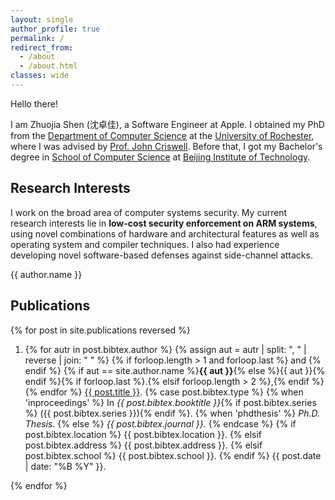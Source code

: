 ```yaml
---
layout: single
author_profile: true
permalink: /
redirect_from:
  - /about
  - /about.html
classes: wide
---
```


Hello there!

I am Zhuojia Shen (沈卓佳),
a Software Engineer at Apple.
I obtained my PhD from the
[Department of Computer Science](https://www.cs.rochester.edu)
at the [University of Rochester](https://www.rochester.edu),
where I was advised by
[Prof. John Criswell](https://www.cs.rochester.edu/u/criswell).
Before that,
I got my Bachelor's degree in [School of Computer Science](http://cs.bit.edu.cn)
at [Beijing Institute of Technology](http://www.bit.edu.cn).

## Research Interests

I work on the broad area of computer systems security.
My current research interests lie in
**low-cost security enforcement on ARM systems**,
using novel combinations of hardware and architectural features as well as
operating system and compiler techniques.
I also had experience developing novel software-based defenses against
side-channel attacks.

{{ author.name }}

## Publications

{% for post in site.publications reversed %}
 1. <p>
    {% for autr in post.bibtex.author %}
      {% assign aut = autr | split: ", " | reverse | join: " " %}
      {% if forloop.length > 1 and forloop.last %} and {% endif %}
      {% if aut == site.author.name %}<b>{{ aut }}</b>{% else %}{{ aut }}{% endif %}{% if forloop.last %}.{% elsif forloop.length > 2 %},{% endif %}
    {% endfor %}
    <a href="{{ post.bibtex.url }}" target="_blank">{{ post.title }}</a>.
    {% case post.bibtex.type %}
      {% when 'inproceedings' %}
        In <i>{{ post.bibtex.booktitle }}</i>{% if post.bibtex.series %} ({{ post.bibtex.series }}){% endif %}.
      {% when 'phdthesis' %}
        <i>Ph.D. Thesis</i>.
      {% else %}
        <i>{{ post.bibtex.journal }}</i>.
    {% endcase %}
    {% if post.bibtex.location %}
      {{ post.bibtex.location }}.
    {% elsif post.bibtex.address %}
      {{ post.bibtex.address }}.
    {% elsif post.bibtex.school %}
      {{ post.bibtex.school }}.
    {% endif %}
    {{ post.date | date: "%B %Y" }}.
    </p>
{% endfor %}
